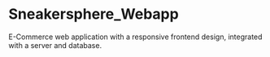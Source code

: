 # Sneakersphere_Webapp
E-Commerce web application with a responsive frontend design, integrated with a server and database.
